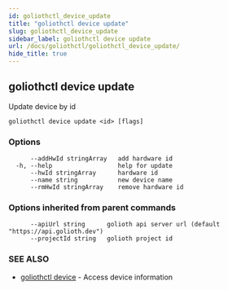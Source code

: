 ```yaml
---
id: goliothctl_device_update
title: "goliothctl device update"
slug: goliothctl_device_update
sidebar_label: goliothctl device update
url: /docs/goliothctl/goliothctl_device_update/
hide_title: true
---
```

## goliothctl device update

Update device by id

```
goliothctl device update <id> [flags]
```

### Options

```
      --addHwId stringArray   add hardware id
  -h, --help                  help for update
      --hwId stringArray      hardware id
      --name string           new device name
      --rmHwId stringArray    remove hardware id
```

### Options inherited from parent commands

```
      --apiUrl string      golioth api server url (default "https://api.golioth.dev")
      --projectId string   golioth project id
```

### SEE ALSO

* [goliothctl device](/docs/goliothctl/goliothctl_device/)	 - Access device information


